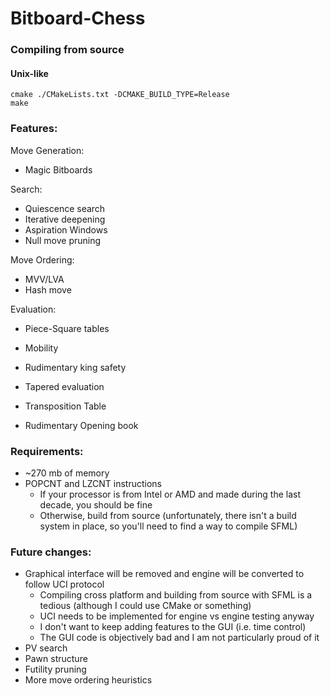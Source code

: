 # Bitboard-Chess

### **Compiling from source**
#### Unix-like
```
cmake ./CMakeLists.txt -DCMAKE_BUILD_TYPE=Release
make
```


### **Features:**

Move Generation:
- Magic Bitboards

Search:
- Quiescence search
- Iterative deepening
- Aspiration Windows
- Null move pruning

Move Ordering:
- MVV/LVA
- Hash move

Evaluation:
- Piece-Square tables
- Mobility
- Rudimentary king safety
- Tapered evaluation

- Transposition Table
- Rudimentary Opening book


### **Requirements:**
- ~270 mb of memory
- POPCNT and LZCNT instructions
    - If your processor is from Intel or AMD and made during the last decade, you should be fine
    - Otherwise, build from source (unfortunately, there isn't a build system in place, so you'll need to find a way to compile SFML)


### **Future changes:**
- Graphical interface will be removed and engine will be converted to follow UCI protocol
    - Compiling cross platform and building from source with SFML is a tedious (although I could use CMake or something)
    - UCI needs to be implemented for engine vs engine testing anyway
    - I don't want to keep adding features to the GUI (i.e. time control)
    - The GUI code is objectively bad and I am not particularly proud of it
- PV search
- Pawn structure
- Futility pruning
- More move ordering heuristics




